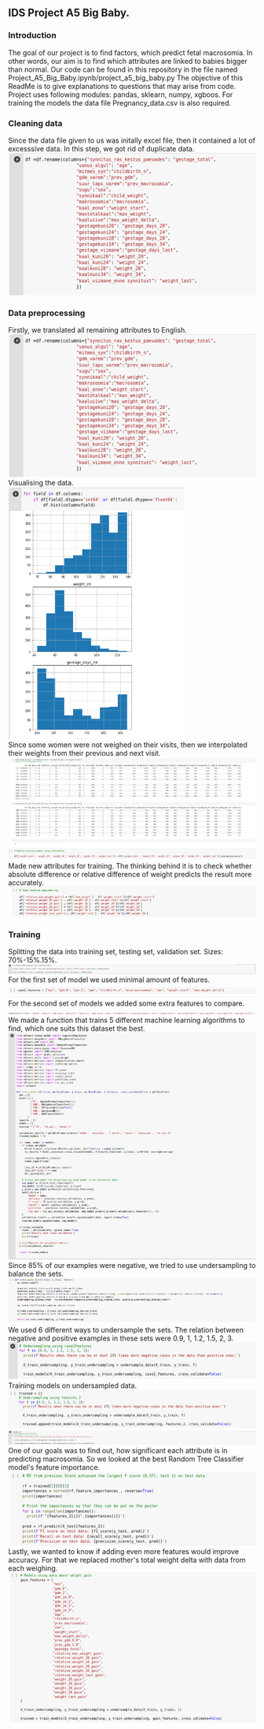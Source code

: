 ## IDS Project A5 Big Baby.
### Introduction
The goal of our project is to find factors, which predict fetal macrosomia. In other words, our aim is to find which attributes are linked to babies bigger than normal. Our code can be found in this repository in the file named Project_A5_Big_Baby.ipynb/project_a5_big_baby.py
The objective of this ReadMe is to give explanations to questions that may arise from code. Project uses following modules: pandas, sklearn, numpy, xgboos. For training the models the data file Pregnancy_data.csv is also required. 
### Cleaning data
Since the data file given to us was initally excel file, then it contained a lot of excesssive data. In this step, we got rid of duplicate data.</br>
![PicA](readme_images/dropping.png)

### Data preprocessing
Firstly, we translated all remaining attributes to English.</br>
![PicB](readme_images/dropping.png) </br>
Visualising the data. </br>
![PicC](readme_images/visualising.png) </br>
Since some women were not weighed on their visits, then we interpolated their weights from their previous and next visit. </br>
![PicD](readme_images/missing.png) </br>
![PicE](readme_images/interpolating.png) </br>
Made new attributes for training. The thinking behind it is to check whether absolute difference or relative difference of weight predicts the result more accurately.</br>
![PicF](readme_images/featrue_engingeering.png) 

### Training
Splitting the data into training set, testing set, validation set. Sizes: 70%-15%.15%.</br>
![PicB](readme_images/split.png) </br>
For the first set of model we used minimal amount of features.
![PicB](readme_images/features1.png) </br>
For the second set of models we added some extra features to compare.
![PicB](readme_images/features2.png) </br>
We made a function that trains 5 different machine learning algorithms to find, which one suits this dataset the best.
![PicB](readme_images/models.png) </br>
Since 85% of our examples were negative, we tried to use undersampling to balance the sets.
![PicB](readme_images/undersample.png) </br>
We used 6 different ways to undersample the sets. The relation between negative and positive examples in these sets were 0.9, 1, 1.2, 1.5, 2, 3. </br>
![PicB](readme_images/undersampling_sets.png) </br>
Training models on undersampled data. </br>
![PicB](readme_images/undersample_a.png) </br>
![PicB](readme_images/undersaple_b.png) </br>
One of our goals was to find out, how significant each attribute is in predicting macrosomia. So we looked at the best Random Tree Classifier model's feature importance. </br>
![PicB](readme_images/best.png) </br>
Lastly, we wanted to know if adding even more features would improve accuracy. For that we replaced mother's total weight delta with data from each weighing. </br>
![PicB](readme_images/m3.png) </br>




